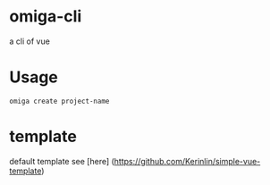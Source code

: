 # omiga-cli
a cli of vue

# Usage
<code>omiga create project-name</code>

# template 
default template see [here] (https://github.com/Kerinlin/simple-vue-template)
